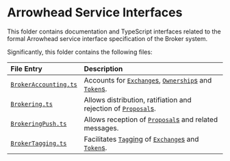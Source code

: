 # Arrowhead Service Interfaces

This folder contains documentation and TypeScript interfaces related to the
formal Arrowhead service interface specification of the Broker system.

Significantly, this folder contains the following files:

| File Entry                   | Description                                                            |
|:-----------------------------|:-----------------------------------------------------------------------|
| [`BrokerAccounting.ts`][bac] | Accounts for [`Exchange`s][ex], [`Ownership`s][ow] and [`Token`s][to]. |
| [`Brokering.ts`][bro]        | Allows distribution, ratifiation and rejection of [`Proposal`s][pr].   |
| [`BrokeringPush.ts`][brp]    | Allows reception of [`Proposal`s][pr] and related messages.            |
| [`BrokerTagging.ts`][bta]    | Facilitates [`Tag`ging][ta] of [`Exchange`s][ex] and [`Token`s][to].   |

[bac]: BrokerAccounting.ts
[bro]: Brokering.ts
[brp]: BrokeringPush.ts
[bta]: BrokerTagging.ts

[ex]: ../model/Exchange.ts
[ow]: ../model/Ownership.ts
[to]: ../model/Token.ts
[pr]: ../model/Proposal.ts
[ta]: ../model/Tag.ts